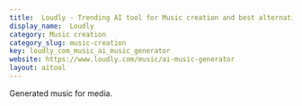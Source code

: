 ```yaml
---
title:  Loudly - Trending AI tool for Music creation and best alternatives
display_name:  Loudly
category: Music creation
category_slug: music-creation
key: loudly_com_music_ai_music_generator
website: https://www.loudly.com/music/ai-music-generator
layout: aitool
---
```


Generated music for media.

